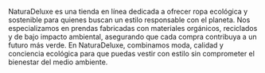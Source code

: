 NaturaDeluxe es una tienda en línea dedicada a ofrecer ropa ecológica y sostenible para quienes buscan un estilo responsable con el planeta. Nos especializamos en prendas fabricadas con materiales orgánicos, reciclados y de bajo impacto ambiental, asegurando que cada compra contribuya a un futuro más verde. En NaturaDeluxe, combinamos moda, calidad y conciencia ecológica para que puedas vestir con estilo sin comprometer el bienestar del medio ambiente.
